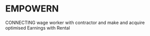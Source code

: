 # EMPOWERN
CONNECTING  wage worker with  contractor and  make    and  acquire optimised Earnings with Rental
